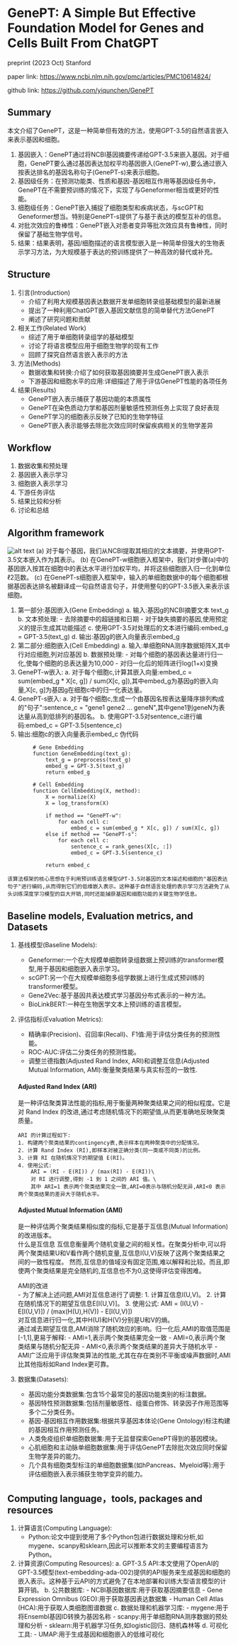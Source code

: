 # GenePT: A Simple But Effective Foundation Model for Genes and Cells Built From ChatGPT

preprint (2023 Oct) Stanford

paper link: 
https://www.ncbi.nlm.nih.gov/pmc/articles/PMC10614824/

github link:
https://github.com/yiqunchen/GenePT
 
 ## Summary
 本文介绍了GenePT，这是一种简单但有效的方法，使用GPT-3.5的自然语言嵌入来表示基因和细胞。
 1. 基因嵌入：GenePT通过将NCBI基因摘要传递给GPT-3.5来嵌入基因。对于细胞，GenePT要么通过基因表达加权平均基因嵌入(GenePT-w),要么通过嵌入按表达排名的基因名称句子(GenePT-s)来表示细胞。
 2. 基因级任务：在预测功能类、性质和基因-基因相互作用等基因级任务中，GenePT在不需要预训练的情况下，实现了与Geneformer相当或更好的性能。
 3. 细胞级任务：GenePT嵌入捕捉了细胞类型和疾病状态，与scGPT和Geneformer想当。特别是GenePT-s提供了与基于表达的模型互补的信息。
 4. 对批次效应的鲁棒性：GenePT嵌入对患者变异等批次效应具有鲁棒性，同时保留了基础生物学信号。
 5. 结果：结果表明，基因/细胞描述的语言模型嵌入是一种简单但强大的生物表示学习方法，为大规模基于表达的预训练提供了一种高效的替代或补充。

 ## Structure 
 1. 引言(Introduction)
    - 介绍了利用大规模基因表达数据开发单细胞转录组基础模型的最新进展
    - 提出了一种利用ChatGPT嵌入基因文献信息的简单替代方法GenePT
    - 阐述了研究问题和贡献
 2. 相关工作(Related Work)
    - 综述了用于单细胞转录组学的基础模型
    - 讨论了将语言模型应用于细胞生物学的现有工作
    - 回顾了探究自然语言嵌入表示的方法
 3. 方法(Methods)
    - 数据收集和转换:介绍了如何获取基因摘要并生成GenePT嵌入表示
    - 下游基因和细胞水平的应用:详细描述了用于评估GenePT性能的各项任务
 4. 结果(Results)
    - GenePT嵌入表示捕获了基因功能的本质属性
    - GenePT在染色质动力学和基因剂量敏感性预测任务上实现了良好表现
    - GenePT学习的细胞表示反映了已知的生物学特征
    - GenePT嵌入表示能够去除批次效应同时保留疾病相关的生物学差异
 ## Workflow
 1. 数据收集和预处理
 2. 基因嵌入表示学习
 3. 细胞嵌入表示学习
 4. 下游任务评估
 5. 结果比较和分析
 6. 讨论和总结

 ## Algorithm framework 
 ![alt text](image-4.png)
    (a) 对于每个基因，我们从NCBI提取其相应的文本摘要，并使用GPT-3.5文本嵌入作为其表示。
    (b) 在GenePT-w细胞嵌入框架中，我们对步骤(a)中的基因嵌入按其在细胞中的表达水平进行加权平均，并将这些细胞嵌入归一化到单位ℓ2范数。
    (c) 在GenePT-s细胞嵌入框架中，输入的单细胞数据中的每个细胞都根据基因表达排名被翻译成一句自然语言句子，并使用整句的GPT-3.5嵌入来表示该细胞。

 1. 第一部分:基因嵌入(Gene Embedding)
    a. 输入:基因g的NCBI摘要文本 text_g
    b. 文本预处理:
        - 去除摘要中的超链接和日期
        - 对于缺失摘要的基因,使用预定义的提示生成其功能描述
    c. 使用GPT-3.5对处理后的文本进行编码:embed_g = GPT-3.5(text_g)
    d. 输出:基因g的嵌入向量表示embed_g
 2. 第二部分:细胞嵌入(Cell Embedding)
    a. 输入:单细胞RNA测序数据矩阵X,其中行对应细胞,列对应基因
    b. 数据预处理:
        - 对每个细胞的基因表达量进行归一化,使每个细胞的总表达量为10,000
        - 对归一化后的矩阵进行log(1+x)变换
 3. GenePT-w嵌入:
    a. 对于每个细胞c,计算其嵌入向量:embed_c = sum(embed_g * X[c, g]) / sum(X[c, g]),其中embed_g为基因g的嵌入向量,X[c, g]为基因g在细胞c中的归一化表达量。
 4. GenePT-s嵌入:
    a. 对于每个细胞c,生成一个由基因名按表达量降序排列构成的"句子":sentence_c = "gene1 gene2 ... geneN",其中gene1到geneN为表达量从高到低排列的基因名。
    b. 使用GPT-3.5对sentence_c进行编码:embed_c = GPT-3.5(sentence_c)
 5. 输出:细胞c的嵌入向量表示embed_c
    伪代码

```:
        # Gene Embedding
        function GeneEmbedding(text_g):
            text_g = preprocess(text_g)
            embed_g = GPT-3.5(text_g)
            return embed_g

        # Cell Embedding
        function CellEmbedding(X, method):
            X = normalize(X)
            X = log_transform(X)

            if method == "GenePT-w":
                for each cell c:
                    embed_c = sum(embed_g * X[c, g]) / sum(X[c, g])
            else if method == "GenePT-s":
                for each cell c:
                    sentence_c = rank_genes(X[c, :])
                    embed_c = GPT-3.5(sentence_c)

            return embed_c
```

    该算法框架的核心思想在于利用预训练语言模型GPT-3.5对基因的文本描述和细胞的"基因表达句子"进行编码,从而得到它们的低维嵌入表示。这种基于自然语言处理的表示学习方法避免了从头训练深度学习模型的巨大开销,同时还能捕获基因和细胞功能的关键生物学信息。

 ## Baseline models, Evaluation metrics, and Datasets
 1. 基线模型(Baseline Models):
    - Geneformer:一个在大规模单细胞转录组数据上预训练的transformer模型,用于基因和细胞嵌入表示学习。
    - scGPT:另一个在大规模单细胞多组学数据上进行生成式预训练的transformer模型。
    - Gene2Vec:基于基因共表达模式学习基因分布式表示的一种方法。
    - BioLinkBERT:一种在生物医学文本上预训练的语言模型。
 2. 评估指标(Evaluation Metrics):
    - 精确率(Precision)、召回率(Recall)、F1值:用于评估分类任务的预测性能。
    - ROC-AUC:评估二分类任务的预测性能。
    - 调整兰德指数(Adjusted Rand Index, ARI)和调整互信息(Adjusted Mutual Information, AMI):衡量聚类结果与真实标签的一致性.

    #### Adjusted Rand Index (ARI)
    是一种评估聚类算法性能的指标,用于衡量两种聚类结果之间的相似程度。它是对 Rand Index 的改进,通过考虑随机情况下的期望值,从而更准确地反映聚类质量。

        ARI 的计算过程如下:
        1. 构建两个聚类结果的contingency表,表示样本在两种聚类中的分配情况。
        2. 计算 Rand Index (RI),即样本对被正确分类(同一类或不同类)的比例。
        3. 计算 RI 在随机情况下的期望值 E(RI)。
        4. 使用公式:
            ARI = (RI - E(RI)) / (max(RI) - E(RI))\
            对 RI 进行调整,得到 -1 到 1 之间的 ARI 值。\
            其中 ARI=1 表示两个聚类结果完全一致,ARI=0表示与随机分配无异,ARI<0 表示两个聚类结果的差异大于随机水平。
    #### Adjusted Mutual Information (AMI) 
    是一种评估两个聚类结果相似度的指标,它是基于互信息(Mutual Information)的改进版本。\
    什么是互信息
        互信息衡量两个随机变量之间的相关性。在聚类分析中,可以将两个聚类结果U和V看作两个随机变量,互信息I(U,V)反映了这两个聚类结果之间的一致性程度。
        然而,互信息的值域没有固定范围,难以解释和比较。而且,即使两个聚类结果是完全随机的,互信息也不为0,这使得评估变得困难。

    AMI的改进 \
        - 为了解决上述问题,AMI对互信息进行了调整:
        1. 计算互信息I(U,V)。
        2. 计算在随机情况下的期望互信息E[I(U,V)]。
        3. 使用公式:
            AMI = (I(U,V) - E[I(U,V)]) / (max(H(U),H(V)) - E[I(U,V)])  \
            对互信息进行归一化,其中H(U)和H(V)分别是U和V的熵。\
        通过减去期望互信息,AMI消除了随机效应的影响。归一化后,AMI的取值范围是[-1,1],更易于解释:
        - AMI=1,表示两个聚类结果完全一致
        - AMI=0,表示两个聚类结果与随机分配无异
        - AMI<0,表示两个聚类结果的差异大于随机水平
        - AMI广泛应用于评估聚类算法的性能,尤其在存在类别不平衡或噪声数据时,AMI比其他指标如Rand Index更可靠。

 3. 数据集(Datasets):
    - 基因功能分类数据集:包含15个最常见的基因功能类别的标注数据。
    - 基因特性预测数据集:包括剂量敏感性、组蛋白修饰、转录因子作用范围等多个二分类任务。
    - 基因-基因相互作用数据集:根据共享基因本体论(Gene Ontology)标注构建的基因相互作用预测任务。
    - 人类免疫组织单细胞数据集:用于无监督探索GenePT得到的基因模块。
    - 心肌细胞和主动脉单细胞数据集:用于评估GenePT去除批次效应同时保留生物学差异的能力。
    - 几个具有细胞类型标注的单细胞数据集(如hPancreas、Myeloid等):用于评估细胞嵌入表示捕获生物学变异的能力。


 ## Computing language，tools, packages and resources
 1. 计算语言(Computing Language):
    - Python:论文中提到使用了多个Python包进行数据处理和分析,如mygene、scanpy和sklearn,因此可以推断本文的主要编程语言为Python。
 2. 计算资源(Computing Resources):
    a. GPT-3.5 API:本文使用了OpenAI的GPT-3.5模型(text-embedding-ada-002)提供的API服务来生成基因和细胞的嵌入表示。这种基于云API的方式避免了在本地部署和训练大型语言模型的计算开销。
    b. 公共数据库:
        - NCBI基因数据库:用于获取基因摘要信息
        - Gene Expression Omnibus (GEO):用于获取基因表达数据集
        - Human Cell Atlas (HCA):用于获取人类细胞图谱数据
    c. 数据处理和机器学习库:
        - mygene:用于将Ensembl基因ID转换为基因名称
        - scanpy:用于单细胞RNA测序数据的预处理和分析
        - sklearn:用于机器学习任务,如logistic回归、随机森林等
    d. 可视化工具:
        - UMAP:用于生成基因和细胞嵌入的低维可视化



















